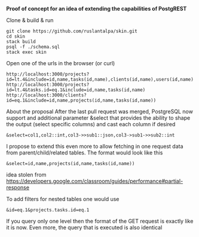 **Proof of concept for an idea of extending the capabilities of PostgREST**


Clone & build & run
```
git clone https://github.com/ruslantalpa/skin.git
cd skin
stack build
psql -f ./schema.sql
stack exec skin
```
Open one of the urls in the browser (or curl)
```
http://localhost:3000/projects?id=lt.4&include=id,name,tasks(id,name),clients(id,name),users(id,name)
http://localhost:3000/projects?id=lt.4&tasks.id=eq.1&include=id,name,tasks(id,name)
http://localhost:3000/clients?id=eq.1&include=id,name,projects(id,name,tasks(id,name))
```


About the proposal
After the last pull request was merged, PostgreSQL now support and additional parameter &select that provides the ability to shape the output (select specific columns) and cast each column if desired
```
&select=col1,col2::int,col3->>sub1::json,col3->sub1->>sub2::int
```
I propose to extend this even more to allow fetching in one request data from parent/child/related tables.
The format would look like this
```
&select=id,name,projects(id,name,tasks(id,name))
```
idea stolen from
https://developers.google.com/classroom/guides/performance#partial-response

To add filters for nested tables one would use
```
&id=eq.1&projects.tasks.id=eq.1
```

If you query only one level then the format of the GET request is exactly like it is now. Even more, the query that is executed is also identical
